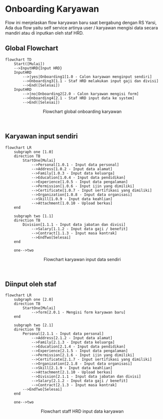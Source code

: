 # Onboarding Karyawan

Flow ini menjelaskan flow karyawan baru saat bergabung dengan RS Yarsi,
Ada dua flow yaitu self service artinya user / karyawan mengisi data secara
mandiri atau di inputkan oleh staf HRD.

## Global Flowchart

```mermaid
flowchart TD
    Start([Mulai])
    -->InputHRD{Input HRD}
    InputHRD
        -->|yes|Onboarding1[1.0 - Calon karyawan menginput sendiri]
        -->Onboarding3[1.1 - Staf HRD melakukan input gaji dan divisi]
        -->End([Selesai])
    InputHRD
        -->|no|Onboarding2[2.0 - Calon karyawan mengisi form]
        -->Onboarding4[2.1 - Staf HRD input data ke system]
        -->End([Selesai])
```
<p align = "center">Flowchart global onboarding karyawan</p><br />

## Karyawan input sendiri

```mermaid
flowchart LR
    subgraph one [1.0]
    direction TB
        StartOne[Mulai]
            -->Personal[1.0.1 - Input data personal]
            -->Address[1.0.2 - Input data alamat]
            -->Family[1.0.3 - Input data keluarga]
            -->Education[1.0.4 - Input data pendidikan]
            -->Experience[1.0.5 - Input data pengalaman]
            -->Permission[1.0.6 - Input ijin yang dimiliki]
            -->Certificate[1.0.7 - Input sertifikasi yang dimiliki]
            -->Organization[1.0.8 - Input data organisasi]
            -->Skill[1.0.9 - Input data keahlian]
            -->Attachment[1.0.10 - Upload berkas]
    end

    subgraph two [1.1]
    direction TB
        Division[1.1.1 - Input data jabatan dan divisi]
            -->Salary[1.1.2 - Input data gaji / benefit]
            -->Contract[1.1.3 - Input masa kontrak]
            -->EndTwo[Selesai]
    end

    one-->two
```
<p align = "center">Flowchart karyawan input data sendiri</p><br />


## Diinput oleh staf

```mermaid
flowchart LR
    subgraph one [2.0]
    direction TB
        StartOne[Mulai]
            -->form[2.0.1 - Mengisi form karyawan baru]
    end

    subgraph two [2.1]
    direction TB
        Personal[2.1.1 - Input data personal]
            -->Address[2.1.2 - Input data alamat]
            -->Family[2.1.3 - Input data keluarga]
            -->Education[2.1.4 - Input data pendidikan]
            -->Experience[2.1.5 - Input data pengalaman]
            -->Permission[2.1.6 - Input ijin yang dimiliki]
            -->Certificate[2.1.7 - Input sertifikasi yang dimiliki]
            -->Organization[2.1.8 - Input data organisasi]
            -->Skill[2.1.9 - Input data keahlian]
            -->Attachment[2.1.10 - Upload berkas]
            -->Division[2.1.1 - Input data jabatan dan divisi]
            -->Salary[2.1.2 - Input data gaji / benefit]
            -->Contract[2.1.3 - Input masa kontrak]
        -->EndTwo[Selesai]
    end

    one-->two
```
<p align = "center">Flowchart staff HRD input data karyawan</p><br />

